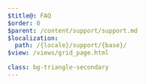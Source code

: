 ```yaml
---
$title@: FAQ
$order: 0
$parent: /content/support/support.md
$localization:
  path: /{locale}/support/{base}/
$view: /views/grid_page.html

class: bg-triangle-secondary
---
```

